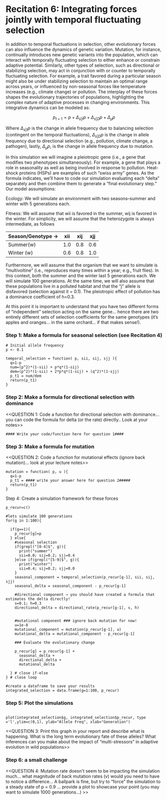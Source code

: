 # Recitation 6: Integrating forces jointly with temporal fluctuating selection

In addition to temporal fluctuations in selection, other evolutionary forces can also influence the dynamics of genetic variation. Mutation, for instance, continually introduces new genetic variants into the population, which can interact with temporally fluctuating selection to either enhance or constrain adaptive potential. Similarly, other types of selection, such as directional or stabilizing selection, may act in conjunction with or counter to temporally fluctuating selection. For example, a trait favored during a particular season might also be under stabilizing selection to maintain an optimal range across years, or influenced by non-seasonal forces like temperature increases (e.g., climate change) or pollution. The interplay of these forces shapes the evolutionary trajectories of populations, highlighting the complex nature of adaptive processes in changing environments. This integrative dynamics can be modeled as:

$$p_{t+1}=p +\Delta_{s|t}p +\Delta_{s|D}p + \Delta_{\mu}p$$

Where $\Delta_{s|t}p$ is the change in allele frequency due to balancing selection (contingent on the temporal fluctuations), $\Delta_{s|D}p$ is the change in allele frequency due to directional selection (e.g., pollution, climate change, a pathogen), lastly,  $\Delta_{\mu}p$, is the change in allele frequency due to mutation.

In this simulation we will imagine a pleiotropic gene (i.e., a gene that modifies two phenotypes simultaneously). For example, a gene that plays a role in seasonality as well as being involved in response to pollution. Heat-shock proteins (HSPs) are examples of such “swiss army” genes. 
As the formula indicates, we’ll have to code our simulation evaluating each “delta” separately and then combine them to generate a “final evolutionary step.”   
Our model assumptions:

Ecology: We will simulate an environment with two seasons–summer and winter with 5 generations each.

Fitness: We will assume that wii is favored in the summer, wij is favored in the winter. For simplicity, we will assume that the heterozygote is always intermediate, as follows

|Season/Genotype →|xii|xij|xjj|
|-----------------|---|---|---|
|Summer(w)|1.0|0.8|0.6|
|Winter (w)|0.6|0.8|1.0|

Furthermore, we will assume that the organism that we want to simulate is “multivoltine” (i.e., reproduces many times within a year; e.g., fruit flies). In this context, both the summer and the winter last 5 generations each. We will simulate 100 generations. At the same time, we will also assume that these populations live in a polluted habitat and that the “j” allele is disfavored (selection against it = 0.1). The pleiotropic effect of pollution has a dominance coefficient of h=0.3.

At this point it is important to understand that you have two different forms of “independent” selection acting on the same gene… hence there are two entirely different sets of selection coefficients for the same genotypes (it’s apples and oranges… in the same orchard… if that makes sense!). 

### Step 1: Make a formula for seasonal selection (see Recitation 4)

```{r}
# Initial allele frequency
p <- 0.1

temporal_selection = function( p, sii, sij, sjj ){
  q=1-p
  num=(p^2)*(1-sii) + p*q*(1-sij) 
  dem=(p^2)*(1-sii) + 2*p*q*(1-sij) + (q^2)*(1-sjj)
  p_t1 = num/dem
  return(p_t1)
} 
```

### Step 2: Make a formula for directional selection with dominance

<<QUESTION 1: Code a function for directional selection with dominance… you can code the formula for delta (or the rate) directly.. Look at your notes>>

```{r}
#### Write your code/function here for question 1####
```

### Step 3: Make a formula for mutation
<<QUESTION 2: Code a function for mutational effects (ignore back mutation)… look at your lecture notes>>

```{r}
mutation = function( p, u ){
  q=1-p
  p_t1 = #### write your answer here for question 2#####
  return(p_t1)
}
```

Step 4: Create a simulation framework for these forces

```{r}
p_recur=c()

#lets simulate 100 generations
for(g in 1:100){
  
  if(g==1){
    p_recur[g]=p
  } else{
    #seasonal selection
    if(grepl("[0-4]$", g)){
      print("summer")
      sii=0.0; sij=0.2; sjj=0.4 
    }else if(grepl("[5-9]$", g)){
      print("winter")
      sii=0.4; sij=0.2; sjj=0.0 
    }
    seasonal_component = temporal_selection(p_recur[g-1], sii, sij, sjj)
    seasonal_delta = seasonal_component - p_recur[g-1]
    
    #directional component → you should have created a formula that estimates the delta directly!
    s=0.1; h=0.3 
    directional_delta = directional_rate(p_recur[g-1], s, h)
    
    
    #mutational component ### ignore back mutation for now!
    u=1e-8
    mutational_component = mutation(p_recur[g-1], u)
    mutational_delta = mutational_component - p_recur[g-1]
    
    ### Evaluate the evolutionary change
    
    p_recur[g] = p_recur[g-1] + 
      seasonal_delta +  
      directional_delta + 
      mutational_delta
    
  } # close if-else
} # close loop

#create a dataframe to save your results
integrated_selection = data.frame(g=1:100, p_recur)
```

### Step 5: Plot the simulations
```{r}

plot(integrated_selection$g, integrated_selection$p_recur, type ='l',ylim=c(0,1), ylab="Allele Freq", xlab="Generation")
```

<<QUESTION 3: Print this graph in your report and describe what is happening. What is the long term evolutionary fate of these alleles? What inferences can you make about the impact of “multi-stressors” in adaptive evolution in wild populations>>

### Step 6: a small challenge

<<QUESTION 4: Mutation rate doesn't seem to be impacting the simulation much… what magnitude of back mutation rates (v) would you need to have to notice a difference… A ballpark is fine, but try to “force” the simulation to a steady state of p = 0.9 … provide a plot to showcase your point (you may want to simulate 1000 generations…) >>



